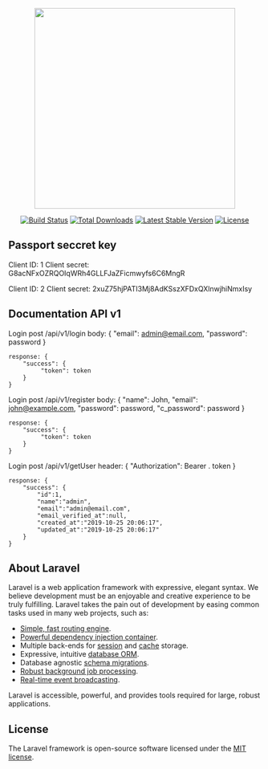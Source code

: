 <p align="center"><img src="https://res.cloudinary.com/dtfbvvkyp/image/upload/v1566331377/laravel-logolockup-cmyk-red.svg" width="400"></p>

<p align="center">
<a href="https://travis-ci.org/laravel/framework"><img src="https://travis-ci.org/laravel/framework.svg" alt="Build Status"></a>
<a href="https://packagist.org/packages/laravel/framework"><img src="https://poser.pugx.org/laravel/framework/d/total.svg" alt="Total Downloads"></a>
<a href="https://packagist.org/packages/laravel/framework"><img src="https://poser.pugx.org/laravel/framework/v/stable.svg" alt="Latest Stable Version"></a>
<a href="https://packagist.org/packages/laravel/framework"><img src="https://poser.pugx.org/laravel/framework/license.svg" alt="License"></a>
</p>

## Passport seccret key

Client ID: 1
Client secret: G8acNFxOZRQOIqWRh4GLLFJaZFicmwyfs6C6MngR

Client ID: 2
Client secret: 2xuZ75hjPATI3Mj8AdKSszXFDxQXlnwjhiNmxIsy

## Documentation API v1

Login
post /api/v1/login
	body: {
		"email": admin@email.com,
		"password": password
	}

	response: {
		"success": { 
		 	 "token": token  
		}
	}

Login
post /api/v1/register
	body: {
		"name": John,
		"email": john@example.com,
		"password": password,
		"c_password": password
	}

	response: {
		"success": { 
		 	 "token": token  
		}
	}

Login
post /api/v1/getUser
	header: {
		"Authorization": Bearer . token
	}

	response: {
		"success": {
			"id":1,
			"name":"admin",
			"email":"admin@email.com",
			"email_verified_at":null,
			"created_at":"2019-10-25 20:06:17",
			"updated_at":"2019-10-25 20:06:17"
		}
	}
		



## About Laravel

Laravel is a web application framework with expressive, elegant syntax. We believe development must be an enjoyable and creative experience to be truly fulfilling. Laravel takes the pain out of development by easing common tasks used in many web projects, such as:

- [Simple, fast routing engine](https://laravel.com/docs/routing).
- [Powerful dependency injection container](https://laravel.com/docs/container).
- Multiple back-ends for [session](https://laravel.com/docs/session) and [cache](https://laravel.com/docs/cache) storage.
- Expressive, intuitive [database ORM](https://laravel.com/docs/eloquent).
- Database agnostic [schema migrations](https://laravel.com/docs/migrations).
- [Robust background job processing](https://laravel.com/docs/queues).
- [Real-time event broadcasting](https://laravel.com/docs/broadcasting).

Laravel is accessible, powerful, and provides tools required for large, robust applications.

## License

The Laravel framework is open-source software licensed under the [MIT license](https://opensource.org/licenses/MIT).
